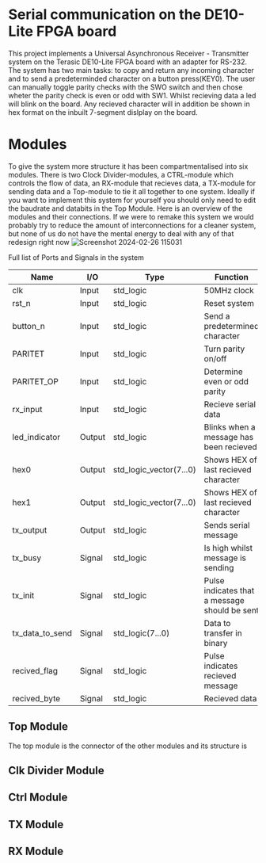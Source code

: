 # Serial communication on the DE10-Lite FPGA board
This project implements a Universal Asynchronous Receiver - Transmitter system on the Terasic DE10-Lite FPGA board with an adapter for RS-232. The system has two main tasks: to copy and return any incoming character and to send a predeterminded character on a button press(KEY0). The user can manually toggle parity checks with the SWO switch and then chose wheter the parity check is even or odd with SW1. Whilst recieving data a led will blink on the board. Any recieved character will in addition be shown in hex format on the inbuilt 7-segment dislplay on the board. 

# Modules
To give the system more structure it has been compartmentalised into six modules. There is two Clock Divider-modules, a CTRL-module which controls the flow of data, an RX-module that recieves data, a TX-module for sending data and a Top-module to tie it all together to one system. Ideally if you want to implement this system for yourself you should only need to edit the baudrate and databits in the Top Module. Here is an overview of the modules and their connections. If we were to remake this system we would probably try to reduce the amount of interconnections for a cleaner system, but none of us do not have the mental energy to deal with any of that redesign right now
![Screenshot 2024-02-26 115031](https://github.com/Jawny-E/FPGA_UART/assets/94108006/26b0affa-a25a-41db-9770-1843536b429f)

Full list of Ports and Signals in the system

|Name|I/O|Type|Function|
|----|---|----|--------|
|clk|Input|std_logic|50MHz clock|
|rst_n|Input|std_logic|Reset system|
|button_n|Input|std_logic|Send a predetermined character|
|PARITET|Input|std_logic|Turn parity on/off|
|PARITET_OP|Input|std_logic|Determine even or odd parity|
|rx_input|Input|std_logic|Recieve serial data|
|led_indicator|Output|std_logic|Blinks when a message has been recieved|
|hex0|Output|std_logic_vector(7...0)|Shows HEX of last recieved character|
|hex1|Output|std_logic_vector(7...0)|Shows HEX of last recieved character|
|tx_output|Output|std_logic|Sends serial message|
|tx_busy|Signal|std_logic|Is high whilst message is sending|
|tx_init|Signal|std_logic|Pulse indicates that a message should be sent|
|tx_data_to_send|Signal|std_logic(7...0)|Data to transfer in binary|
|recived_flag|Signal|std_logic|Pulse indicates recieved message|
|recived_byte|Signal|std_logic|Recieved data|

## Top Module
The top module is the connector of the other modules and its structure is 

## Clk Divider Module

## Ctrl Module

## TX Module

## RX Module 
